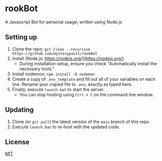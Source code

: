 # rookBot
A Javascript Bot for personal usage, written using Node.js

## Setting up
1. Clone the repo: ``git clone --recursive https://github.com/mysterypaint/rookBot``
2. Install [Node.js: https://nodejs.org/](https://nodejs.org/)
     * During installation setup, ensure you check "Automatically install the necessary tools."
3. Install nodemon: ``npm install -D nodemon``
4. Create a copy of ``.env_template`` and fill out all of your variables on each line. Rename your copied file to ``.env``, exactly as typed here.
5. Finally, execute ``launch.bat`` to start the server.
     * You can stop hosting using ``Ctrl + C`` on the command line window.

## Updating
1. Clone (or ``git pull``) the latest version of the ``main`` branch of this repo.
2. Execute ``launch.bat`` to re-host with the updated code.

## License
[MIT](https://choosealicense.com/licenses/mit/)